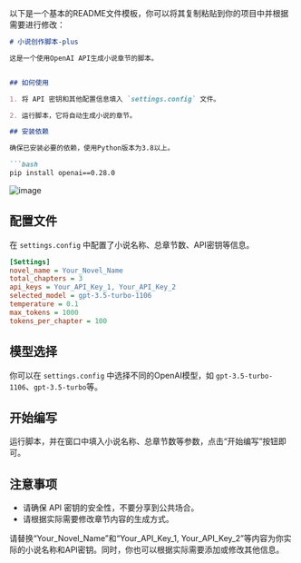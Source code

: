 以下是一个基本的README文件模板，你可以将其复制粘贴到你的项目中并根据需要进行修改：

```markdown
# 小说创作脚本-plus

这是一个使用OpenAI API生成小说章节的脚本。


## 如何使用

1. 将 API 密钥和其他配置信息填入 `settings.config` 文件。

2. 运行脚本，它将自动生成小说的章节。

## 安装依赖

确保已安装必要的依赖，使用Python版本为3.8以上。

```bash
pip install openai==0.28.0
```

![image](https://github.com/buwanyuanshen/ChatGPT-NovelWrite/assets/144007759/a9b455bc-c8fd-4fb5-81b2-016d54716980)

## 配置文件

在 `settings.config` 中配置了小说名称、总章节数、API密钥等信息。

```ini
[Settings]
novel_name = Your_Novel_Name
total_chapters = 3
api_keys = Your_API_Key_1, Your_API_Key_2
selected_model = gpt-3.5-turbo-1106
temperature = 0.1
max_tokens = 1000
tokens_per_chapter = 100
```

## 模型选择

你可以在 `settings.config` 中选择不同的OpenAI模型，如 `gpt-3.5-turbo-1106`、`gpt-3.5-turbo`等。

## 开始编写

运行脚本，并在窗口中填入小说名称、总章节数等参数，点击“开始编写”按钮即可。

## 注意事项

- 请确保 API 密钥的安全性，不要分享到公共场合。
- 请根据实际需要修改章节内容的生成方式。


请替换“Your_Novel_Name”和“Your_API_Key_1, Your_API_Key_2”等内容为你实际的小说名称和API密钥。同时，你也可以根据实际需要添加或修改其他信息。
